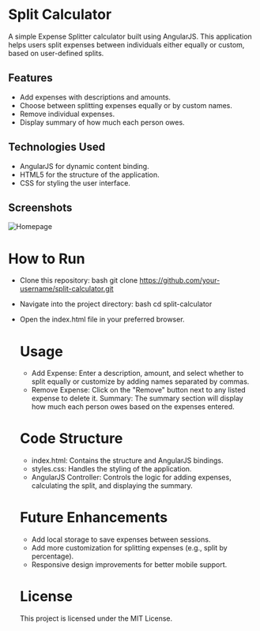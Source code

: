 # Split Calculator
  A simple Expense Splitter calculator built using AngularJS. This application helps users split expenses between individuals either equally or custom, based on user-defined splits.

  ## Features
  - Add expenses with descriptions and amounts.
  - Choose between splitting expenses equally or by custom names.
  - Remove individual expenses.
  - Display summary of how much each person owes.

  ## Technologies Used
  - AngularJS for dynamic content binding.
  - HTML5 for the structure of the application.
  - CSS for styling the user interface.

  ## Screenshots
  ![Homepage](screenshot/sc_homeheader.png)

  # How to Run
- Clone this repository:
bash
git clone https://github.com/your-username/split-calculator.git
- Navigate into the project directory:
bash
cd split-calculator
- Open the index.html file in your preferred browser.

  # Usage
  - Add Expense: Enter a description, amount, and select whether to split equally or customize by adding names separated by commas.
  - Remove Expense: Click on the "Remove" button next to any listed expense to delete it.
  Summary: The summary section will display how much each person owes based on the expenses entered.

  # Code Structure
  - index.html: Contains the structure and AngularJS bindings.
  - styles.css: Handles the styling of the application.
  - AngularJS Controller: Controls the logic for adding expenses, calculating the split, and displaying the summary.
 
  # Future Enhancements
  - Add local storage to save expenses between sessions.
  - Add more customization for splitting expenses (e.g., split by percentage).
  - Responsive design improvements for better mobile support.
    
  # License
  This project is licensed under the MIT License.
